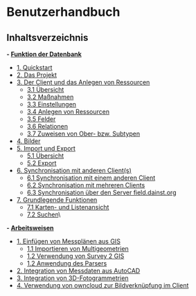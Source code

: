 ﻿# Benutzerhandbuch

## Inhaltsverzeichnis
 **- [Funktion der Datenbank](#userdokumentation)**
   * [1. Quickstart](01._quickstart)
   * [2. Das Projekt](02._project)
   * [3. Der Client und das Anlegen von Ressourcen](03._client-and-ressources)
     + [3.1 Übersicht](03._client-and-ressources#31--bersicht)
     + [3.2 Maßnahmen](03._client-and-ressources#32-maßnahmen)
     + [3.3 Einstellungen](03._client-and-ressources#33-einstellungen)
     + [3.4 Anlegen von Ressourcen](03._client-and-ressources#34-resources)
     + [3.5 Felder](03._client-and-ressources#35-felder)
     + [3.6 Relationen](03._client-and-ressources#36-relationen)
     + [3.7 Zuweisen von Ober- bzw. Subtypen](03._client-and-ressources#37-zuweisen-von-ober--bzw-subtypen)
   * [4. Bilder](04._pictures)
   * [5. Import und Export](05._import-and-export)
     + [5.1 Übersicht](05._import-and-export#51-import)
     + [5.2 Export](05._import-and-export#52-export)
   * [6. Synchronisation mit anderen Client(s)](06._sync)
     + [6.1 Synchronisation mit einem anderen Client](06._sync#61-synchronisation-mit-einem-anderen-client)
     + [6.2 Synchronisation mit mehreren Clients](06._sync#62-synchronisation-mit-mehreren-clients)
     + [6.3 Synchronisation über den Server field.dainst.org](06._sync#63-synchronisation--ber-den-server-fielddainstorg)
   * [7. Grundlegende Funktionen](07._basics)
     + [7.1 Karten- und Listenansicht](07._basics#71-karten--und-listenansicht)
     + [7.2 Suchen](07._basics#72-suchen)\
     
**- [Arbeitsweisen](#Workflow)**
   * [1. Einfügen von Messplänen aus GIS](09._gis)
     + [1.1 Importieren von Multigeometrien](09._gis#11-importieren-von-multigeometrien)
     + [1.2 Verwendung von Survey 2 GIS](09._gis#12-verwendung-von-survey-2-gis)
     + [1.2 Anwendung des Parsers](09._gis#12-anwendung-des-parsers)
   * [2. Integration von Messdaten aus AutoCAD](10._cad)
   * [3. Integration von 3D-Fotogrammetrien](11._3d)
   * [4. Verwendung von owncloud zur Bildverknüpfung im Client](12._owncloud)
